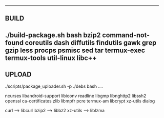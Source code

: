 ------------------------------------------------------------------------
BUILD
------------------------------------------------------------------------
./build-package.sh bash bzip2 command-not-found coreutils dash diffutils findutils gawk grep gzip less procps psmisc sed tar termux-exec termux-tools util-linux libc++
------------------------------------------------------------------------
UPLOAD
------------------------------------------------------------------------
./scripts/package_uploader.sh -p ./debs bash ....

ncurses libandroid-support libiconv readline libgmp libnghttp2 libssh2 openssl ca-certificates zlib libmpfr pcre termux-am libcrypt xz-utils dialog

curl --> libcurl
bzip2 --> libbz2
xz-utils --> liblzma